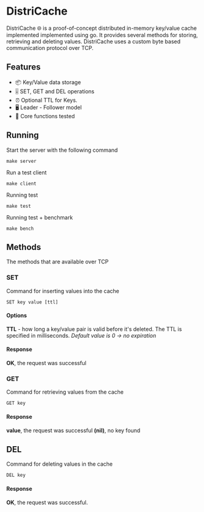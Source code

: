 # DistriCache
DistriCache 🌐 is a proof-of-concept distributed in-memory key/value cache implemented implemented using go. It provides several methods for storing, retrieving and deleting values. DistriCache uses a custom byte based communication protocol over TCP.

## Features
- 📦 Key/Value data storage
- 🎚️ SET, GET and DEL operations
- ⏰ Optional TTL for Keys.
- 🖥️ Leader - Follower model
- 🤖 Core functions tested
## Running

Start the server with the following command
```shell
make server
```

Run a test client
```shell
make client
```

Running test
```shell
make test
```

Running test + benchmark
```shell
make bench
```
## Methods
The methods that are available over TCP
### SET
Command for inserting values into the cache
```TCP
SET key value [ttl]
```
#### Options
**TTL** - how long a key/value pair is valid before it's deleted. The TTL is specified in milliseconds. _Default value is 0 -> no expiration_
#### Response
**OK**, the request was successful

### GET
Command for retrieving values from the cache
```TCP
GET key
```
#### Response
**value**, the request was successful
**(nil)**, no key found


## DEL
Command for deleting values in the cache
```TCP
DEL key
```
#### Response
**OK**, the request was successful.

